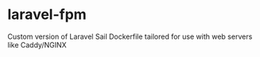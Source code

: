 # laravel-fpm
Custom version of Laravel Sail Dockerfile tailored for use with web servers like Caddy/NGINX
